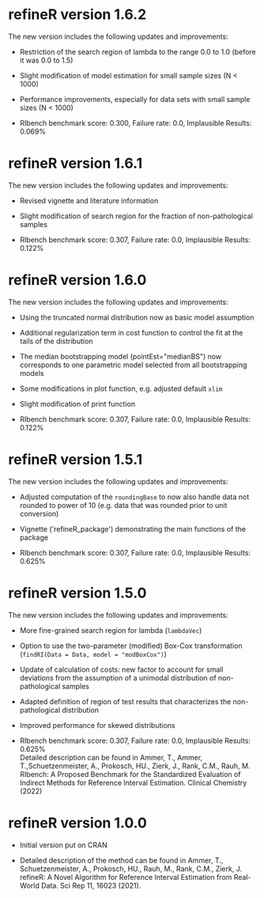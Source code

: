 # refineR version 1.6.2

The new version includes the following updates and improvements: 

* Restriction of the search region of lambda to the range 0.0 to 1.0 (before it was 0.0 to 1.5)

* Slight modification of model estimation for small sample sizes (N < 1000)

* Performance improvements, especially for data sets with small sample sizes (N < 1000)

* RIbench benchmark score: 0.300, Failure rate: 0.0, Implausible Results: 0.069% 


# refineR version 1.6.1

The new version includes the following updates and improvements: 

* Revised vignette and literature information

* Slight modification of search region for the fraction of non-pathological samples
 
* RIbench benchmark score: 0.307, Failure rate: 0.0, Implausible Results: 0.122%  


# refineR version 1.6.0

The new version includes the following updates and improvements: 

* Using the truncated normal distribution now as basic model assumption 

* Additional regularization term in cost function to control the fit at the tails of the distribution

* The median bootstrapping model (pointEst="medianBS") now corresponds to one parametric model selected from all bootstrapping models

* Some modifications in plot function, e.g. adjusted default `xlim`
 
* Slight modification of print function
 
* RIbench benchmark score: 0.307, Failure rate: 0.0, Implausible Results: 0.122%  


# refineR version 1.5.1

The new version includes the following updates and improvements: 

* Adjusted computation of the `roundingBase` to now also handle data not rounded to  power of 10 (e.g. data that was rounded prior to unit conversion)

* Vignette ('refineR_package') demonstrating the main functions of the package

* RIbench benchmark score: 0.307, Failure rate: 0.0, Implausible Results: 0.625%  


# refineR version 1.5.0 

The new version includes the following updates and improvements: 

* More fine-grained search region for lambda (`lambdaVec`)

* Option to use the two-parameter (modified) Box-Cox transformation
  (`findRI(Data = Data, model = "modBoxCox")`)
  
* Update of calculation of costs: new factor to account for small deviations from the assumption of a unimodal distribution of non-pathological samples
	   
* Adapted definition of region of test results that characterizes the
  non-pathological distribution 
  
* Improved performance for skewed distributions 

* RIbench benchmark score: 0.307, Failure rate: 0.0, Implausible Results: 0.625%  
Detailed description can be found in   Ammer, T., Ammer, T.,Schuetzenmeister, A., Prokosch, HU.,  Zierk, J., Rank, C.M., Rauh, M. RIbench: A Proposed Benchmark for the Standardized Evaluation of Indirect Methods for Reference Interval Estimation. Clinical Chemistry (2022) 
  

# refineR version 1.0.0 

* Initial version put on CRAN 

* Detailed description of the method can be found in Ammer, T.,
  Schuetzenmeister, A., Prokosch, HU., Rauh, M., Rank, C.M., Zierk, J. refineR:
  A Novel Algorithm  for Reference Interval Estimation from Real-World Data. Sci
  Rep 11, 16023 (2021).